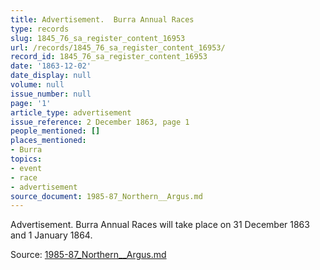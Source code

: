 ```yaml
---
title: Advertisement.  Burra Annual Races
type: records
slug: 1845_76_sa_register_content_16953
url: /records/1845_76_sa_register_content_16953/
record_id: 1845_76_sa_register_content_16953
date: '1863-12-02'
date_display: null
volume: null
issue_number: null
page: '1'
article_type: advertisement
issue_reference: 2 December 1863, page 1
people_mentioned: []
places_mentioned:
- Burra
topics:
- event
- race
- advertisement
source_document: 1985-87_Northern__Argus.md
---
```


Advertisement.  Burra Annual Races will take place on 31 December 1863 and 1 January 1864.

Source: [1985-87_Northern__Argus.md](/downloads/markdown/1985-87_Northern__Argus.md)
